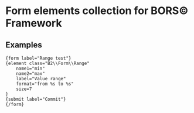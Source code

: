 # Form elements collection for BORS© Framework

## Examples

```smarty
{form label="Range test"}
{element class="B2\\Form\\Range"
	name1="min"
	name2="max"
	label="Value range"
	format="from %s to %s"
	size=7
}
{submit label="Commit"}
{/form}
```
